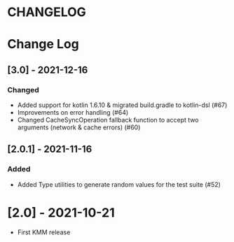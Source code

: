# CHANGELOG

# Change Log

## [3.0] - 2021-12-16
### Changed
- Added support for kotlin 1.6.10 & migrated build.gradle to kotlin-dsl (#67)
- Improvements on error handling (#64)
- Changed CacheSyncOperation fallback function to accept two arguments (network & cache errors) (#60)

## [2.0.1] - 2021-11-16
### Added
- Added Type utilities to generate random values for the test suite (#52)


# [2.0] - 2021-10-21
- First KMM release
